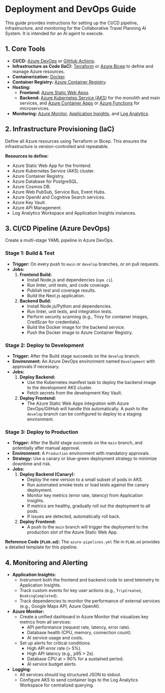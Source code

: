 # Deployment and DevOps Guide

This guide provides instructions for setting up the CI/CD pipeline, infrastructure, and monitoring for the Collaborative Travel Planning AI System. It is intended for an AI agent to execute.

## 1. Core Tools

- **CI/CD:** [Azure DevOps](https://azure.microsoft.com/en-us/services/devops/) or [GitHub Actions](https://github.com/features/actions).
- **Infrastructure as Code (IaC):** [Terraform](https://www.terraform.io/) or [Azure Bicep](https://docs.microsoft.com/en-us/azure/azure-resource-manager/bicep/overview) to define and manage Azure resources.
- **Containerization:** [Docker](https://www.docker.com/).
- **Container Registry:** [Azure Container Registry](https://azure.microsoft.com/en-us/services/container-registry/).
- **Hosting:**
    -   **Frontend:** [Azure Static Web Apps](https://azure.microsoft.com/en-us/services/app-service/static/).
    -   **Backend:** [Azure Kubernetes Service (AKS)](https://azure.microsoft.com/en-us/services/kubernetes-service/) for the monolith and main services, and [Azure Container Apps](https://azure.microsoft.com/en-us/services/container-apps/) or [Azure Functions](https://azure.microsoft.com/en-us/services/functions/) for microservices.
- **Monitoring:** [Azure Monitor](https://azure.microsoft.com/en-us/services/monitor/), [Application Insights](https://docs.microsoft.com/en-us/azure/azure-monitor/app/app-insights-overview), and [Log Analytics](https://docs.microsoft.com/en-us/azure/azure-monitor/logs/log-analytics-overview).

## 2. Infrastructure Provisioning (IaC)

Define all Azure resources using Terraform or Bicep. This ensures the infrastructure is version-controlled and repeatable.

**Resources to define:**
-   Azure Static Web App for the frontend.
-   Azure Kubernetes Service (AKS) cluster.
-   Azure Container Registry.
-   Azure Database for PostgreSQL.
-   Azure Cosmos DB.
-   Azure Web PubSub, Service Bus, Event Hubs.
-   Azure OpenAI and Cognitive Search services.
-   Azure Key Vault.
-   Azure API Management.
-   Log Analytics Workspace and Application Insights instances.

## 3. CI/CD Pipeline (Azure DevOps)

Create a multi-stage YAML pipeline in Azure DevOps.

### Stage 1: Build & Test

-   **Trigger:** On every push to `main` or `develop` branches, or on pull requests.
-   **Jobs:**
    1.  **Frontend Build:**
        -   Install Node.js and dependencies (`npm ci`).
        -   Run linter, unit tests, and code coverage.
        -   Publish test and coverage results.
        -   Build the Next.js application.
    2.  **Backend Build:**
        -   Install Node.js/Python and dependencies.
        -   Run linter, unit tests, and integration tests.
        -   Perform security scanning (e.g., Trivy for container images, CredScan for credentials).
        -   Build the Docker image for the backend service.
        -   Push the Docker image to Azure Container Registry.

### Stage 2: Deploy to Development

-   **Trigger:** After the Build stage succeeds on the `develop` branch.
-   **Environment:** An Azure DevOps environment named `Development` with approvals if necessary.
-   **Jobs:**
    1.  **Deploy Backend:**
        -   Use the Kubernetes manifest task to deploy the backend image to the development AKS cluster.
        -   Fetch secrets from the development Key Vault.
    2.  **Deploy Frontend:**
        -   The Azure Static Web Apps integration with Azure DevOps/GitHub will handle this automatically. A push to the `develop` branch can be configured to deploy to a staging environment.

### Stage 3: Deploy to Production

-   **Trigger:** After the Build stage succeeds on the `main` branch, and potentially after manual approval.
-   **Environment:** A `Production` environment with mandatory approvals.
-   **Strategy:** Use a canary or blue-green deployment strategy to minimize downtime and risk.
-   **Jobs:**
    1.  **Deploy Backend (Canary):**
        -   Deploy the new version to a small subset of pods in AKS.
        -   Run automated smoke tests or load tests against the canary deployment.
        -   Monitor key metrics (error rate, latency) from Application Insights.
        -   If metrics are healthy, gradually roll out the deployment to all pods.
        -   If issues are detected, automatically roll back.
    2.  **Deploy Frontend:**
        -   A push to the `main` branch will trigger the deployment to the production slot of the Azure Static Web App.

**Reference Code (`PLAN.md`):**
The `azure-pipelines.yml` file in `PLAN.md` provides a detailed template for this pipeline.

## 4. Monitoring and Alerting

-   **Application Insights:**
    -   Instrument both the frontend and backend code to send telemetry to Application Insights.
    -   Track custom events for key user actions (e.g., `TripCreated`, `BookingCompleted`).
    -   Track dependencies to monitor the performance of external services (e.g., Google Maps API, Azure OpenAI).
-   **Azure Monitor:**
    -   Create a unified dashboard in Azure Monitor that visualizes key metrics from all services:
        -   API performance (request rate, latency, error rate).
        -   Database health (CPU, memory, connection count).
        -   AI service usage and costs.
    -   Set up alerts for critical conditions:
        -   High API error rate (> 5%).
        -   High API latency (e.g., p95 > 2s).
        -   Database CPU at > 90% for a sustained period.
        -   AI service budget alerts.
-   **Logging:**
    -   All services should log structured JSON to stdout.
    -   Configure AKS to send container logs to the Log Analytics Workspace for centralized querying.
